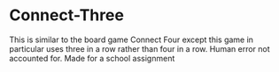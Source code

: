 # Connect-Three
This is similar to the board game Connect Four except this game in particular uses three in a row rather than four in a row.
Human error not accounted for.
Made for a school assignment 
